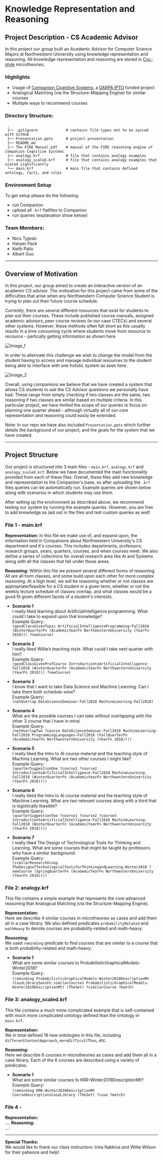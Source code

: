 # Knowledge Representation and Reasoning

## Project Description - CS Academic Advisor
In this project our group built an Academic Advisor for Computer Science Majors at Northwestern University using knowledge representation and reasoning. All knowledge representation and reasoning are stored in [Cyc-style](https://en.wikipedia.org/wiki/Cyc) microtheories.

### Highlights
- Usage of [Companion Cognitive Systems](http://www.qrg.northwestern.edu/ideas/companions-idea.htm), a [DARPA IPTO](https://en.wikipedia.org/wiki/Information_Processing_Techniques_Office) funded project
- Analogical Matching (via the Structure-Mapping Engine) for similar courses
- Multiple ways to recommend courses

### Directory Structure:
     .
     ├── .gitignore             # contains file types not to be synced with GitHub
     ├── Presentation.pptx      # project presentation                               
     ├── README.md                               
     ├── The FIRE Manual.pdf    # manual of the FIRE reasoning engine of Companion Cognitive Systems
     ├── analogy.krf            # file that contains analogy examples
     ├── analogy_scaled.krf     # file that contains analogy examples that scaled significantly
     └── main.krf               # main file that contains defined ontology, facts, and rules

### Environment Setup
To get setup please do the following:
- run Companion
- upload all `.krf` flatfiles to Companion
- run queries (explanation show below)

### Team Members:
- Nico Tyjeski
- Harper Pack
- Keith Pallo
- Albert Guo

------------------------------------------------------------------------------

## Overview of Motivation
In this project, our group aimed to create an interactive version of an academic CS advisor. The motivation for this project came from some of the difficulties that arise when any Northwestern Computer Science Student is trying to plan out their future course schedule.

Currently, there are several different resources that exist for students to plan out their courses. These include published course manuals, assigned academic advisors, peer course reviews (in our case CTECs) and several other systems. However, these methods often fall short as this usually results in a time consuming cycle where students move from resource to recource - partically getting information as shown here.

![Image_1](/images/readme_image_1.png)

In order to allerivate this challenge we wish to change the model from the student having to access and manage individual resources to the student being able to interface with one holistic system as seen here.

![Image_2](/images/readme_image_2.png)

Overall, using companions we believe that we have created a system that allows CS students to ask the CS Advisor questions we personally have had. These range from simply checking if two classes are the same, two reasoning if two classes are similar based on multiple criteria. In this particular project, we have limited the scope of our queries to focus on planning one quarter ahead - although virtually all of our core representation and reasoning could easily be extended.  


Note: In our repo we have also included `Presentation.pptx` which further details the background of our project, and the goals for the system that we have created.

------------------------------------------------------------------------------

## Project Structure
Our project is structured into 3 main files - `main.krf`, `analogy.krf` and `analogy_scaled.krf`. Below we have documented the main functionality provided from each of these files. Overall, these files add new knowledge and representation to the Companion's base, so after uploading the `.krf` files queries can be automatically run. Example queries are shown below along with scenarios in which students may use them.

After setting up the environment as described above, we recommend testing our system by running the example queries. However, you are free to add knowledge as laid out in the files and test custom queries as well!

### File 1 - main.krf

**Representation:** In this file we make use of, and expand upon, the information held in Companions about Northwestern University's CS department and it's courses. This includes departments, professors, research groups, years, quarters, courses, and when courses meet. We also define a series of collections for overall research area like AI and Systems along with all the classes that fall under those areas.

**Reasoning:** Within this file we present several different forms of reasoning. All are all horn clauses, and some build upon each other for more complex reasoning. At a high level, we will be reasoning whether or not classes are appropriate/feasible for a CS student in a given term, whether or not the weekly lecture schedule of classes overlap, and what classes would be a good fit given different facets of a student's interests.

- **Scenario 1** <br />
I really liked learning about ArtificialIntelligence programming. What could I take to expand upon that knowledge? <br/>
Example Query: <br />
`(goodClassGivenTopic ArtificialIntelligenceProgramming-Fall2018 (WinterQuarterFn (AcademicYearFn NorthwesternUniversity (YearFn 2018))) ?newCourse)`

- **Scenario 2** <br />
I really liked Willie’s teaching style. What could I take next quarter with him? <br/>
Example Query: <br />
`(goodClassGivenProfCourse IntroductiontoArtificialIntelligence-Fall2018 (WinterQuarterFn (AcademicYearFn NorthwesternUniversity (YearFn 2018))) ?newCourse)`

- **Scenario 3** <br/>
I know that I want to take Data Science and Machine Learning. Can I take them both schedule-wise? <br/>
Example Query: <br />
`(notOverlap DataScienceSeminar-Fall2018 MachineLearning-Fall2018)`

- **Scenario 4** <br/>
What are the possible courses I can take without overlapping with the other 3 course that I have in mind. <br/>
Example Query: <br />
`(notOverlapTwo ?course DataScienceSeminar-Fall2018 MachineLearning-Fall2018 ProgrammingLanguages-Fall2018 (FallQuarterFn (AcademicYearFn NorthwesternUniversity (YearFn 2018))))`

- **Scenario 5** <br/>
I really liked the Intro to AI course material and the teaching style of Machine Learning. What are two other courses I might like? <br/>
Example Query: <br />
`(quarterSuggestionOne ?course1 ?course2 IntroductiontoArtificialIntelligence-Fall2018 MachineLearning-Fall2018 (WinterQuarterFn (AcademicYearFn NorthwesternUniversity (YearFn 2018))))`

- **Scenario 6** <br/>
I really liked the Intro to AI course material and the teaching style of Machine Learning. What are two relevant courses along with a third that is logistically feasible? <br/>
Example Query: <br />
`(quarterSuggestionTwo ?course1 ?course2 ?course3 IntroductiontoArtificialIntelligence-Fall2018 MachineLearning-Fall2018 (WinterQuarterFn (AcademicYearFn NorthwesternUniversity (YearFn 2018))))`

- **Scenario 7** <br/>
I really liked The Design of Technological Tools for Thinking and Learning. What are some courses that might be taught by professors who have a similar background. <br />
Example Query: <br />
`(similarResearchGroup TheDesignofTechnologicalToolsforThinkingandLearning-Winter2018 ?newCourse (SpringQuarterFn (AcademicYearFn NorthwesternUniversity (YearFn 2018))))`

### File 2: analogy.krf
This file contains a simple example that represents the core advanced reasoning that Analogical Matching (via the Structure-Mapping Engine).

**Representation:** <br />
Here we describe 4 similar courses in microtheories as cases and add them all in a case library. We also defined predicates `probabilityRelated` and `mathHeavy` to denote courses are probability-related and math-heavy.

**Reasoning:** <br />
We used `reminding` predicate to find courses that are similar to a course that is both probability-related and math-heavy.

- **Scenario 1** <br />
What are some similar courses to ProbabilisticGraphicalModels-Winter2018? <br />
Example Query: <br />
`(reminding ProbabilisticGraphicalModels-Winter2018DescriptionMt (CaseLibrarySansFn similarCourses ProbabilisticGraphicalModels-Winter2018DescriptionMt) (TheSet) ?similarCourse ?match)`

### File 3: analogy_scaled.krf
This file contains a much more complicated example that is self-contained with much more complicated ontology defined than the ontology in `main.krf`.

**Representation:** <br />
We in total defined 16 new ontologies in this file, including `differentContentApproach`, `moreDifficultThan`, etc.

**Reasoning:** <br />
Here we describe 6 courses in microtheories as cases and add them all in a case library. Each of the 6 courses are described using a variety of predicates.

- **Scenario 1** <br />
What are some similar courses to KRR-Winter2018DescriptionMt? <br />
Example Query: <br />
`(reminding KRR-Winter2018DescriptionMt CourseDescriptionsCaseLibrary
 (TheSet) ?case ?match)`

### File 4 - <Harpers File>
**Representation:** <br />
....
**Reasoning:** <br />
....

------------------------------------------------------------------------------

**Special Thanks:** <br />
We would like to thank our class instructors: Irina Rabkina and Willie Wilson for their patience and help!

